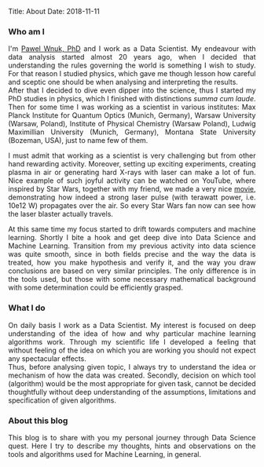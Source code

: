 Title: About
Date: 2018-11-11 

### Who am I
<div style="text-align: justify">

I'm [Pawel Wnuk, PhD](http://www.deepdata.com.pl) and I work as a Data Scientist.
My endeavour with data analysis started almost 20 years ago, when I decided that understanding the rules governing the world is something I wish to study. For that reason I studied physics, which gave me though lesson how careful and sceptic one should be when analysing and interpreting the results.  
After that I decided to dive even dipper into the science, thus I started my PhD studies in physics, which I finished with distinctions *summa cum laude*. 
Then for some time I was working as a scientist in various institutes: Max Planck Institute for Quantum Optics (Munich, Germany), Warsaw University (Warsaw, Poland), Institute of Physical Chemistry (Warsaw Poland), Ludwig Maximillian University (Munich, Germany), Montana State University (Bozeman, USA), just to name few of them.  

I must admit that working as a scientist is very challenging but from other hand rewarding activity. Moreover, setting up exciting experiments, creating plasma in air or generating hard X-rays with laser can make a lot of fun. Nice example of such joyful activity can be watched on YouTube, where inspired by Star Wars, together with my friend, we made a very nice [movie](https://www.youtube.com/watch?v=SNTZ7MY2rl8), demonstrating how indeed a strong laser pulse (with terawatt power, i.e. 10e12 W) propagates over the air. So every Star Wars fan now can see how the laser blaster actually travels.  

At this same time my focus started to drift towards computers and machine learning. Shortly I bite a hook and get deep dive into Data Science and Machine Learning. Transition from my previous activity into data science was quite smooth, since in both fields precise and the way the data is treated, how you make hypothesis and verify it, and the way you draw conclusions are based on very similar principles. The only difference is in the tools used, but those with some necessary mathematical background with some determination could be efficiently grasped.

### What I do

On daily basis I work as a Data Scientist. My interest is focused on deep understanding of the idea of how and why particular machine learning algorithms work. Through my scientific life I developed a feeling that without feeling of the idea on which you are working you should not expect any spectacular effects.  
Thus, before analysing given topic, I always try to understand the idea or mechanism of how the data was created. Secondly, decision on which tool (algorithm) would be the most appropriate for given task, cannot be decided thoughtfully without deep understanding of the assumptions, limitations and specification of given algorithms. 

### About this blog

This blog is to share with you my personal journey through Data Science quest.
Here I try to describe my thoughts, hints and observations on the tools and algorithms used for Machine Learning, in general.
